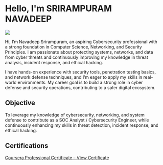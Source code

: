 # Hello, I'm SRIRAMPURAM NAVADEEP
<a href="https://www.linkedin.com/in/navadeep-srirampuram-50b975259/"><img src="https://img.shields.io/badge/-LinkedIn-0072b1?&style=for-the-badge&logo=linkedin&logoColor=white" /></a>

Hi, I’m Navadeep Srirampuram, an aspiring Cybersecurity professional with a strong foundation in Computer Science, Networking, and Security Principles. I am passionate about protecting systems, networks, and data from cyber threats and continuously improving my knowledge in threat analysis, incident response, and ethical hacking.

I have hands-on experience with security tools, penetration testing basics, and network defense techniques, and I’m eager to apply my skills in real-world environments. My career goal is to build a strong role in cyber defense and security operations, contributing to a safer digital ecosystem.



## Objective
To leverage my knowledge of cybersecurity, networking, and system defense to contribute as a SOC Analyst / Cybersecurity Engineer, while continuously enhancing my skills in threat detection, incident response, and ethical hacking.






## Certifications

<div>



<a href="https://www.coursera.org/account/accomplishments/professional-cert/certificate/JVVAHJ4QVBHF"
   target="_blank"
   rel="noopener noreferrer"
   title="View my Coursera Professional Certificate"
   aria-label="View my Coursera Professional Certificate (opens in new tab)">
  Coursera Professional Certificate – View Certificate
</a>





</div>

